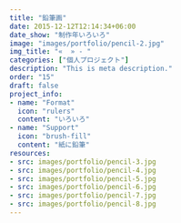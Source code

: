 ```yaml
---
title: "鉛筆画"
date: 2015-12-12T12:14:34+06:00
date_show: "制作年いろいろ"
image: "images/portfolio/pencil-2.jpg"
img_title: "«  » - "
categories: ["個人プロジェクト"]
description: "This is meta description."
order: "15"
draft: false
project_info:
- name: "Format"
  icon: "rulers"
  content: "いろいろ"
- name: "Support"
  icon: "brush-fill"
  content: "紙に鉛筆"
resources:
- src: images/portfolio/pencil-3.jpg
- src: images/portfolio/pencil-4.jpg
- src: images/portfolio/pencil-5.jpg
- src: images/portfolio/pencil-6.jpg
- src: images/portfolio/pencil-7.jpg
- src: images/portfolio/pencil-8.jpg
---
```

